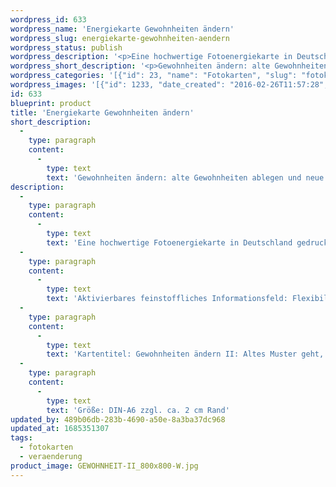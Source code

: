 ```yaml
---
wordpress_id: 633
wordpress_name: 'Energiekarte Gewohnheiten ändern'
wordpress_slug: energiekarte-gewohnheiten-aendern
wordpress_status: publish
wordpress_description: '<p>Eine hochwertige Fotoenergiekarte in Deutschland gedruckt und in Handarbeit laminiert.  Sie ist in Postkartengröße (DIN-A6) gut zu transportieren und kann auch auf den Körper aufgelegt werden.</p><p>Aktivierbares feinstoffliches Informationsfeld: Flexibilität - Lernen - Austausch - Gewohnheiten ändern - Wahrhaftigkeit: Um Gewohnheiten zu ändern müssen alte Gedanken-, Verhaltensmuster etc. abgelegt werden und gleichzeitig werden idealerweise neue Gedanken- Verhaltensweisen etc. entwickelt und instaliert. Hier geht es in erster Linie um Gewohnheiten, welche nicht (mehr) stimmig und damit undienlich (geworden) sind.</p><p>Kartentitel: Gewohnheiten ändern II: Altes Muster geht, neue Verhaltensweise ist installiert</p><p>Größe: DIN-A6 zzgl. ca. 2 cm Rand<br />Andere Formate sind individuell für Sie innerhalb weniger Tage herstellbar. Bitte kontaktieren Sie uns hierfür unter <a href="mailto:info@elvedenverlag.de">info@elvedenverlag.de</a>.</p><p><a href="https://my.feenbaum.de/anwendung-energiebilder-foto-laminiert/">Anwendungshinweise</a>      <a href="https://my.feenbaum.de/produktinformationen-fotokarten/">Produktinformationen</a></p>'
wordpress_short_description: '<p>Gewohnheiten ändern: alte Gewohnheiten ablegen und neue Verhaltensweisen annehmen</p>'
wordpress_categories: '[{"id": 23, "name": "Fotokarten", "slug": "fotokarten"}, {"id": 67, "name": "Ver\u00e4nderung", "slug": "veraenderung"}]'
wordpress_images: '[{"id": 1233, "date_created": "2016-02-26T11:57:28", "date_created_gmt": "2016-02-26T09:57:28", "date_modified": "2016-02-26T11:57:28", "date_modified_gmt": "2016-02-26T09:57:28", "src": "https://my.feenbaum.de/wp-content/uploads/2016/02/GEWOHNHEIT-II_800x800-W.jpg", "name": "GEWOHNHEIT-II_800x800-W", "alt": ""}]'
id: 633
blueprint: product
title: 'Energiekarte Gewohnheiten ändern'
short_description:
  -
    type: paragraph
    content:
      -
        type: text
        text: 'Gewohnheiten ändern: alte Gewohnheiten ablegen und neue Verhaltensweisen annehmen'
description:
  -
    type: paragraph
    content:
      -
        type: text
        text: 'Eine hochwertige Fotoenergiekarte in Deutschland gedruckt und in Handarbeit laminiert.  Sie ist in Postkartengröße (DIN-A6) gut zu transportieren und kann auch auf den Körper aufgelegt werden.'
  -
    type: paragraph
    content:
      -
        type: text
        text: 'Aktivierbares feinstoffliches Informationsfeld: Flexibilität - Lernen - Austausch - Gewohnheiten ändern - Wahrhaftigkeit: Um Gewohnheiten zu ändern müssen alte Gedanken-, Verhaltensmuster etc. abgelegt werden und gleichzeitig werden idealerweise neue Gedanken- Verhaltensweisen etc. entwickelt und instaliert. Hier geht es in erster Linie um Gewohnheiten, welche nicht (mehr) stimmig und damit undienlich (geworden) sind.'
  -
    type: paragraph
    content:
      -
        type: text
        text: 'Kartentitel: Gewohnheiten ändern II: Altes Muster geht, neue Verhaltensweise ist installiert'
  -
    type: paragraph
    content:
      -
        type: text
        text: 'Größe: DIN-A6 zzgl. ca. 2 cm Rand'
updated_by: 489b06db-283b-4690-a50e-8a3ba37dc968
updated_at: 1685351307
tags:
  - fotokarten
  - veraenderung
product_image: GEWOHNHEIT-II_800x800-W.jpg
---
```

